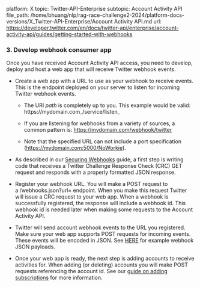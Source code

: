 platform: X
topic: Twitter-API-Enterprise
subtopic: Account Activity API
file_path: /home/bhuang/nlp/rag-race-challenge2-2024/platform-docs-versions/X_Twitter-API-Enterprise/Account Activity API.md
url: https://developer.twitter.com/en/docs/twitter-api/enterprise/account-activity-api/guides/getting-started-with-webhooks


### 3\. Develop webhook consumer app

Once you have received Account Activity API access, you need to develop, deploy and host a web app that will receive Twitter webhook events. 

* Create a web app with a URL to use as your webhook to receive events. This is the endpoint deployed on your server to listen for incoming Twitter webhook events. 
    * The URI _path_ is completely up to you. This example would be valid: https://mydomain.com_/service/listen_  
        
    * If you are listening for webhooks from a variety of sources, a common pattern is: https://mydomain.com/webhook/twitter
    * Note that the specified URL can not include a port specification (https://mydomain.com:5000/NoWorkie).
* As described in our [Securing Webhooks](https://developer.twitter.com/content/developer-twitter/en/docs/twitter-api/enterprise/account-activity-api/guides/securing-webhooks) guide, a first step is writing code that receives a Twitter Challenge Response Check (CRC) GET request and responds with a properly formatted JSON response. 
* Register your webhook URL. You will make a POST request to a /webhooks.json?url= endpoint. When you make this request Twitter will issue a CRC request to your web app. When a webhook is successfully registered, the response will include a webhook id. This webhook id is needed later when making some requests to the Account Activity API.   
    
* Twitter will send account webhook events to the URL you registered. Make sure your web app supports POST requests for incoming events. These events will be encoded in JSON. See [HERE](https://developer.twitter.com/en/docs/twitter-api/enterprise/account-activity-api/guides/account-activity-data-objects) for example webhook JSON payloads.
* Once your web app is ready, the next step is adding accounts to receive activities for. When adding (or deleting) accounts you will make POST requests referencing the account id. See our [guide on adding subscriptions](https://developer.twitter.com/en/docs/twitter-api/enterprise/account-activity-api/guides/managing-webhooks-and-subscriptions) for more information.